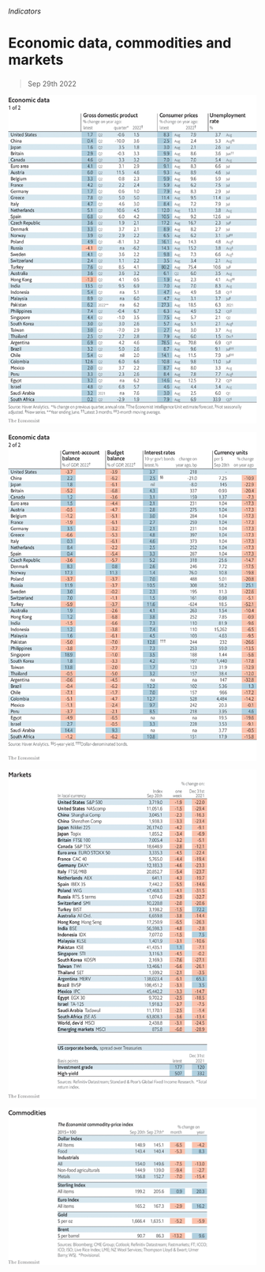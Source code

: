 ###### Indicators

# Economic data, commodities and markets 

#####  

> Sep 29th 2022 

![image](images/20221001_INT101.png) 


![image](images/20221001_INT102.png) 


![image](images/20221001_INT201.png) 


![image](images/20221001_INT401.png) 



